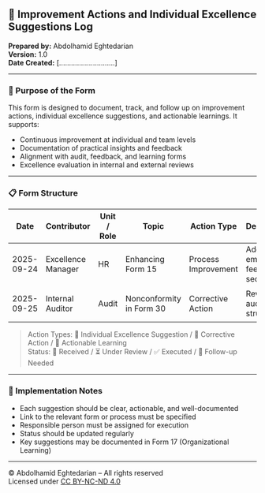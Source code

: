 ## 🌱 Improvement Actions and Individual Excellence Suggestions Log  
**Prepared by:** Abdolhamid Eghtedarian  
**Version:** 1.0  
**Date Created:** [............................]  

---

### 🎯 Purpose of the Form

This form is designed to document, track, and follow up on improvement actions, individual excellence suggestions, and actionable learnings. It supports:

- Continuous improvement at individual and team levels  
- Documentation of practical insights and feedback  
- Alignment with audit, feedback, and learning forms  
- Excellence evaluation in internal and external reviews

---

### 📋 Form Structure

| Date | Contributor | Unit / Role | Topic | Action Type | Description | Related Form / Process | Responsible Person | Status | Completion Date |
|------|-------------|--------------|--------|--------------|------------------|--------------------------|---------------------|----------|------------------|
| 2025-09-24 | Excellence Manager | HR | Enhancing Form 15 | Process Improvement | Add employee feedback section | Form 15 | Unit Excellence Lead | Completed ✅ | 2025-09-25 |
| 2025-09-25 | Internal Auditor | Audit | Nonconformity in Form 30 | Corrective Action | Revise audit report structure | Form 30 | Project Manager | In Progress ⏳ | — |

> Action Types: 🌱 Individual Excellence Suggestion / 🔧 Corrective Action / 📘 Actionable Learning  
> Status: 📨 Received / ⏳ Under Review / ✅ Executed / 🔄 Follow-up Needed

---

### 📌 Implementation Notes

- Each suggestion should be clear, actionable, and well-documented  
- Link to the relevant form or process must be specified  
- Responsible person must be assigned for execution  
- Status should be updated regularly  
- Key suggestions may be documented in Form 17 (Organizational Learning)

---

© Abdolhamid Eghtedarian – All rights reserved  
Licensed under [CC BY-NC-ND 4.0](https://creativecommons.org/licenses/by-nc-nd/4.0/)
